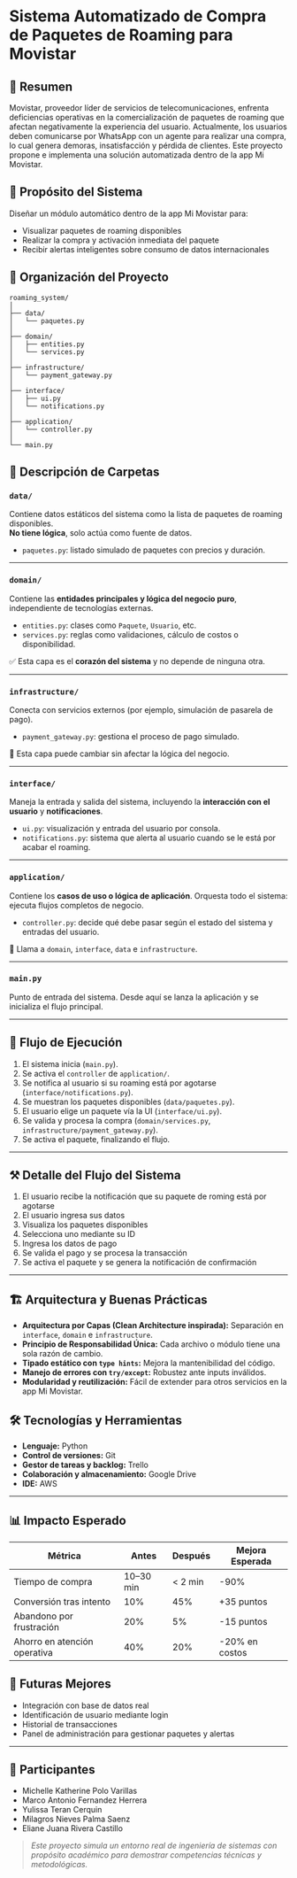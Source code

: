 # Sistema Automatizado de Compra de Paquetes de Roaming para Movistar

## 📄 Resumen

Movistar, proveedor líder de servicios de telecomunicaciones, enfrenta deficiencias operativas en la comercialización de paquetes de roaming que afectan negativamente la experiencia del usuario. Actualmente, los usuarios deben comunicarse por WhatsApp con un agente para realizar una compra, lo cual genera demoras, insatisfacción y pérdida de clientes. Este proyecto propone e implementa una solución automatizada dentro de la app Mi Movistar.

## 🔎 Propósito del Sistema

Diseñar un módulo automático dentro de la app Mi Movistar para:

* Visualizar paquetes de roaming disponibles
* Realizar la compra y activación inmediata del paquete
* Recibir alertas inteligentes sobre consumo de datos internacionales

## 📂 Organización del Proyecto

```
roaming_system/
│
├── data/
│   └── paquetes.py
│
├── domain/
│   ├── entities.py
│   └── services.py
│
├── infrastructure/
│   └── payment_gateway.py
│
├── interface/
│   ├── ui.py
│   └── notifications.py
│
├── application/
│   └── controller.py
│
└── main.py

```
## 📂 Descripción de Carpetas

### `data/`  
Contiene datos estáticos del sistema como la lista de paquetes de roaming disponibles.  
**No tiene lógica**, solo actúa como fuente de datos.

- `paquetes.py`: listado simulado de paquetes con precios y duración.

---

### `domain/`  
Contiene las **entidades principales y lógica del negocio puro**, independiente de tecnologías externas.

- `entities.py`: clases como `Paquete`, `Usuario`, etc.
- `services.py`: reglas como validaciones, cálculo de costos o disponibilidad.

✅ Esta capa es el **corazón del sistema** y no depende de ninguna otra.

---

### `infrastructure/`  
Conecta con servicios externos (por ejemplo, simulación de pasarela de pago).

- `payment_gateway.py`: gestiona el proceso de pago simulado.

📌 Esta capa puede cambiar sin afectar la lógica del negocio.

---

### `interface/`  
Maneja la entrada y salida del sistema, incluyendo la **interacción con el usuario** y **notificaciones**.

- `ui.py`: visualización y entrada del usuario por consola.
- `notifications.py`: sistema que alerta al usuario cuando se le está por acabar el roaming.

---

### `application/`  
Contiene los **casos de uso o lógica de aplicación**. Orquesta todo el sistema: ejecuta flujos completos de negocio.

- `controller.py`: decide qué debe pasar según el estado del sistema y entradas del usuario.

🔁 Llama a `domain`, `interface`, `data` e `infrastructure`.

---

### `main.py`  
Punto de entrada del sistema. Desde aquí se lanza la aplicación y se inicializa el flujo principal.

---
## 🚀 Flujo de Ejecución

1. El sistema inicia (`main.py`).
2. Se activa el `controller` de `application/`.
3. Se notifica al usuario si su roaming está por agotarse (`interface/notifications.py`).
4. Se muestran los paquetes disponibles (`data/paquetes.py`).
5. El usuario elige un paquete vía la UI (`interface/ui.py`).
6. Se valida y procesa la compra (`domain/services.py`, `infrastructure/payment_gateway.py`).
7. Se activa el paquete, finalizando el flujo.

---
## ⚒️ Detalle del Flujo del Sistema
1. El usuario recibe la notificación que su paquete de roming está por agotarse
2. El usuario ingresa sus datos
3. Visualiza los paquetes disponibles
4. Selecciona uno mediante su ID
5. Ingresa los datos de pago
6. Se valida el pago y se procesa la transacción
7. Se activa el paquete y se genera la notificación de confirmación
---
## 🏗️ Arquitectura y Buenas Prácticas

* **Arquitectura por Capas (Clean Architecture inspirada):** Separación en `interface`, `domain` e `infrastructure`.
* **Principio de Responsabilidad Única:** Cada archivo o módulo tiene una sola razón de cambio.
* **Tipado estático con `type hints`:** Mejora la mantenibilidad del código.
* **Manejo de errores con `try/except`:** Robustez ante inputs inválidos.
* **Modularidad y reutilización:** Fácil de extender para otros servicios en la app Mi Movistar.

## 🛠️ Tecnologías y Herramientas

* **Lenguaje:** Python
* **Control de versiones:** Git
* **Gestor de tareas y backlog:** Trello
* **Colaboración y almacenamiento:** Google Drive
* **IDE:** AWS 
---


## 📊 Impacto Esperado

| Métrica                      | Antes     | Después | Mejora Esperada |
| ---------------------------- | --------- | ------- | --------------- |
| Tiempo de compra             | 10–30 min | < 2 min | -90%            |
| Conversión tras intento      | 10%       | 45%     | +35 puntos      |
| Abandono por frustración     | 20%       | 5%      | -15 puntos      |
| Ahorro en atención operativa | 40%       | 20%     | -20% en costos  |

## 📒 Futuras Mejores

* Integración con base de datos real
* Identificación de usuario mediante login
* Historial de transacciones
* Panel de administración para gestionar paquetes y alertas

---
## 👥 Participantes

* Michelle Katherine Polo Varillas
* Marco Antonio Fernandez Herrera
* Yulissa Teran Cerquin
* Milagros Nieves Palma Saenz
* Eliane Juana Rivera Castillo


> *Este proyecto simula un entorno real de ingeniería de sistemas con propósito académico para demostrar competencias técnicas y metodológicas.*
